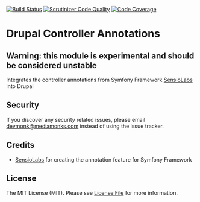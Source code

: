 [![Build Status](https://travis-ci.org/mediamonks/drupal-controller-annotations.svg?branch=master)](https://travis-ci.org/mediamonks/drupal-controller-annotations)
[![Scrutinizer Code Quality](https://scrutinizer-ci.com/g/mediamonks/drupal-controller-annotations/badges/quality-score.png?b=8.x-1.x)](https://scrutinizer-ci.com/g/mediamonks/drupal-controller-annotations/?branch=8.x-1.x)
[![Code Coverage](https://scrutinizer-ci.com/g/mediamonks/drupal-controller-annotations/badges/coverage.png?b=master)](https://scrutinizer-ci.com/g/mediamonks/drupal-controller-annotations/?branch=master)

# Drupal Controller Annotations

## Warning: this module is experimental and should be considered unstable

Integrates the controller annotations from Symfony Framework [SensioLabs](https://github.com/sensiolabs/SensioFrameworkExtraBundle) into Drupal

## Security

If you discover any security related issues, please email devmonk@mediamonks.com instead of using the issue tracker.

## Credits

- [SensioLabs](https://github.com/sensiolabs/SensioFrameworkExtraBundle) for creating the annotation feature for Symfony Framework

## License

The MIT License (MIT). Please see [License File](LICENSE) for more information.
